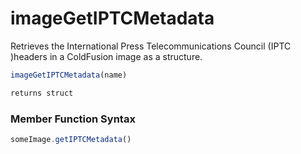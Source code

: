 # imageGetIPTCMetadata

 Retrieves the International Press Telecommunications Council (IPTC )headers in a ColdFusion image as a structure.

```javascript
imageGetIPTCMetadata(name)
```

```javascript
returns struct
```
### Member Function Syntax

```javascript
someImage.getIPTCMetadata()
```
